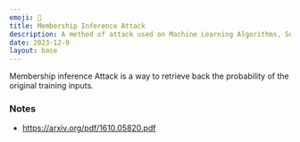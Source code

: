 ```yaml
---
emoji: 👀
title: Membership Inference Attack
description: A method of attack used on Machine Learning Algorithms, So that we are able to derive the input provided to the models
date: 2023-12-9
layout: base
---
```


Membership inference Attack is a way to retrieve back the probability of the original training inputs.


### Notes

- https://arxiv.org/pdf/1610.05820.pdf